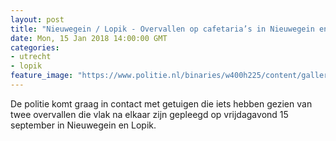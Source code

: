```yaml
---
layout: post
title: "Nieuwegein / Lopik - Overvallen op cafetaria’s in Nieuwegein en Lopik in Opsporing Verzocht"
date: Mon, 15 Jan 2018 14:00:00 GMT
categories: 
- utrecht 
- lopik 
feature_image: "https://www.politie.nl/binaries/w400h225/content/gallery/politie/gezocht/verdachten/2018/januari/03-mn/overvallerslopiknieuwegein.jpg"
---
```


De politie komt graag in contact met getuigen die iets hebben gezien van twee overvallen die vlak na elkaar zijn gepleegd op vrijdagavond 15 september in Nieuwegein en Lopik.
